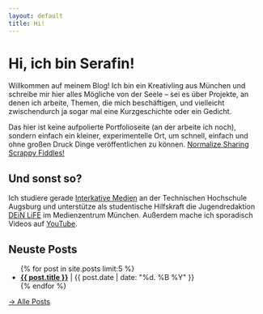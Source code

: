 ```yaml
---
layout: default
title: Hi!
---
```


# Hi, ich bin Serafin!

Willkommen auf meinem Blog! Ich bin ein Kreativling aus München und schreibe mir hier alles Mögliche von der Seele – sei es über Projekte, an denen ich arbeite, Themen, die mich beschäftigen, und vielleicht zwischendurch ja sogar mal eine Kurzgeschichte oder ein Gedicht.

Das hier ist keine aufpolierte Portfolioseite (an der arbeite ich noch), sondern einfach ein kleiner, experimentelle Ort, um schnell, einfach und ohne großen Druck Dinge veröffentlichen zu können. [Normalize Sharing Scrappy Fiddles!](https://www.todepond.com/wikiblogarden/scrappy-fiddles/sharing/normalising/live/)

## Und sonst so?

Ich studiere gerade [Interkative Medien](https://www.tha.de/Gestaltung/Interaktive-Medien.html) an der Technischen Hochschule Augsburg und unterstütze als studentische Hilfskraft die Jugendredaktion [DEiN LiFE](https://www.deinlife.net/) im Medienzentrum München. Außerdem mache ich sporadisch Videos auf [YouTube](https://www.youtube.de/@serafilmyt).

## Neuste Posts

<ul>
  {% for post in site.posts limit:5 %}
    <li>
      <strong><a href="{{ post.url | relative_url }}">{{ post.title }}</a></strong> | 
      <span>{{ post.date | date: "%d. %B %Y" }}</span>
    </li>
  {% endfor %}
</ul>

<a href="{{ '/posts' | relative_url }}">→ Alle Posts</a>